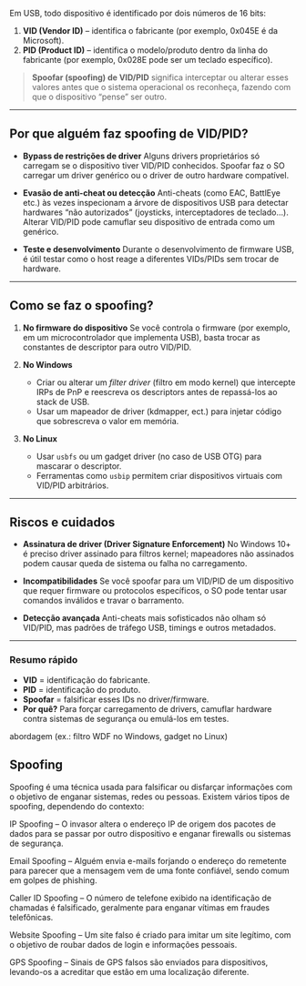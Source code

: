 Em USB, todo dispositivo é identificado por dois números de 16 bits:

1. **VID (Vendor ID)** – identifica o fabricante (por exemplo, 0x045E é da Microsoft).
2. **PID (Product ID)** – identifica o modelo/produto dentro da linha do fabricante (por exemplo, 0x028E pode ser um teclado específico).

> **Spoofar (spoofing) de VID/PID** significa interceptar ou alterar esses valores antes que o sistema operacional os reconheça, fazendo com que o dispositivo “pense” ser outro.

---

## Por que alguém faz spoofing de VID/PID?

* **Bypass de restrições de driver**
  Alguns drivers proprietários só carregam se o dispositivo tiver VID/PID conhecidos. Spoofar faz o SO carregar um driver genérico ou o driver de outro hardware compatível.

* **Evasão de anti-cheat ou detecção**
  Anti-cheats (como EAC, BattlEye etc.) às vezes inspecionam a árvore de dispositivos USB para detectar hardwares “não autorizados” (joysticks, interceptadores de teclado…). Alterar VID/PID pode camuflar seu dispositivo de entrada como um genérico.

* **Teste e desenvolvimento**
  Durante o desenvolvimento de firmware USB, é útil testar como o host reage a diferentes VIDs/PIDs sem trocar de hardware.

---

## Como se faz o spoofing?

1. **No firmware do dispositivo**
   Se você controla o firmware (por exemplo, em um microcontrolador que implementa USB), basta trocar as constantes de descriptor para outro VID/PID.

2. **No Windows**

   * Criar ou alterar um *filter driver* (filtro em modo kernel) que intercepte IRPs de PnP e reescreva os descriptors antes de repassá-los ao stack de USB.
   * Usar um mapeador de driver (kdmapper, ect.) para injetar código que sobrescreva o valor em memória.

3. **No Linux**

   * Usar `usbfs` ou um gadget driver (no caso de USB OTG) para mascarar o descriptor.
   * Ferramentas como `usbip` permitem criar dispositivos virtuais com VID/PID arbitrários.

---

## Riscos e cuidados

* **Assinatura de driver (Driver Signature Enforcement)**
  No Windows 10+ é preciso driver assinado para filtros kernel; mapeadores não assinados podem causar queda de sistema ou falha no carregamento.

* **Incompatibilidades**
  Se você spoofar para um VID/PID de um dispositivo que requer firmware ou protocolos específicos, o SO pode tentar usar comandos inválidos e travar o barramento.

* **Detecção avançada**
  Anti-cheats mais sofisticados não olham só VID/PID, mas padrões de tráfego USB, timings e outros metadados.

---

### Resumo rápido

* **VID** = identificação do fabricante.
* **PID** = identificação do produto.
* **Spoofar** = falsificar esses IDs no driver/firmware.
* **Por quê?** Para forçar carregamento de drivers, camuflar hardware contra sistemas de segurança ou emulá-los em testes.

abordagem  (ex.: filtro WDF no Windows, gadget no Linux)

## Spoofing


Spoofing é uma técnica usada para falsificar ou disfarçar informações com o objetivo de enganar sistemas, redes ou pessoas. Existem vários tipos de spoofing, dependendo do contexto:

IP Spoofing – O invasor altera o endereço IP de origem dos pacotes de dados para se passar por outro dispositivo e enganar firewalls ou sistemas de segurança.

Email Spoofing – Alguém envia e-mails forjando o endereço do remetente para parecer que a mensagem vem de uma fonte confiável, sendo comum em golpes de phishing.

Caller ID Spoofing – O número de telefone exibido na identificação de chamadas é falsificado, geralmente para enganar vítimas em fraudes telefônicas.

Website Spoofing – Um site falso é criado para imitar um site legítimo, com o objetivo de roubar dados de login e informações pessoais.

GPS Spoofing – Sinais de GPS falsos são enviados para dispositivos, levando-os a acreditar que estão em uma localização diferente.